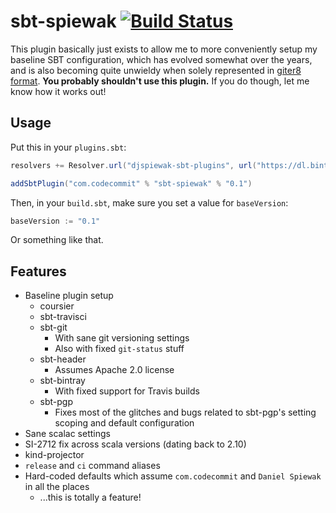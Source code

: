 # sbt-spiewak [![Build Status](https://travis-ci.org/djspiewak/sbt-spiewak.svg?branch=master)](https://travis-ci.org/djspiewak/sbt-spiewak)

This plugin basically just exists to allow me to more conveniently setup my baseline SBT configuration, which has evolved somewhat over the years, and is also becoming quite unwieldy when solely represented in [giter8 format](https://github.com/djspiewak/base.g8). **You probably shouldn't use this plugin.** If you do though, let me know how it works out!

## Usage

Put this in your `plugins.sbt`:

```sbt
resolvers += Resolver.url("djspiewak-sbt-plugins", url("https://dl.bintray.com/djspiewak/sbt-plugins"))(Resolver.ivyStylePatterns)

addSbtPlugin("com.codecommit" % "sbt-spiewak" % "0.1")
```

Then, in your `build.sbt`, make sure you set a value for `baseVersion`:

```sbt
baseVersion := "0.1"
```

Or something like that.

## Features

- Baseline plugin setup
  + coursier
  + sbt-travisci
  + sbt-git
    * With sane git versioning settings
    * Also with fixed `git-status` stuff
  + sbt-header
    * Assumes Apache 2.0 license
  + sbt-bintray
    * With fixed support for Travis builds
  + sbt-pgp
    * Fixes most of the glitches and bugs related to sbt-pgp's setting scoping and default configuration
- Sane scalac settings
- SI-2712 fix across scala versions (dating back to 2.10)
- kind-projector
- `release` and `ci` command aliases
- Hard-coded defaults which assume `com.codecommit` and `Daniel Spiewak` in all the places
  + ...this is totally a feature!
